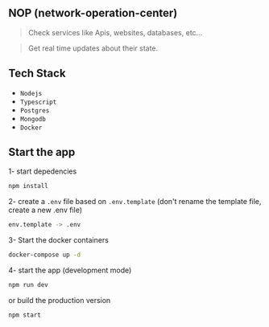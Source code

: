 ## NOP (network-operation-center)

> Check services like Apis, websites, databases, etc...

>  Get real time updates about their state. 


## Tech Stack

- `Nodejs`
- `Typescript`
- `Postgres`
- `Mongodb`
- `Docker`


## Start the app

1- start depedencies 

```bash
npm install
```
2- create a `.env` file based on `.env.template` (don't rename the template file, create a new .env file)

```bash 
env.template -> .env
```

3- Start the docker containers

```bash
docker-compose up -d
```

4- start the app (development mode)

```bash
npm run dev
```

or build the production version

```bash
npm start
```